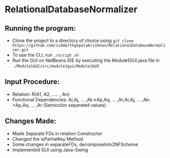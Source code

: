 # RelationalDatabaseNormalizer

## Running the program:
* Clone the project to a directory of choice using `git clone https://github.com/siddarthgopalakrishnan/RelationalDatabaseNormalizer.git`
* To use the CLI, run `./script.sh`
* Run the GUI on NetBeans IDE by executing the Module1GUI.java file in `./Module1GUI/src/module1gui/Module1GUI`

## Input Procedure:
* Relation: R(A1, A2, ..... , An)
* Functional Dependencies: Ai,Aj, ... ,Ak->Ap,Aq, ... ,Ar;Ai,Aj, ... ,Ak->Ap,Aq, ... ,Ar (Semicolon separated values)

## Changes Made:
* Made Separate FDs in relation Constructor
* Changed the isPartialKey Method.
* Some changes in separateFDs, decomposeInto2NFScheme
* Implemented GUI using Java-Swing
